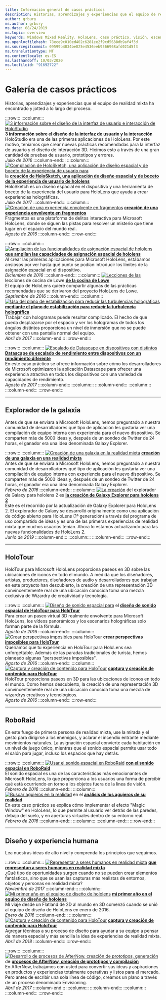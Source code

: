 ```yaml
---
title: Información general de casos prácticos
description: Historias, aprendizajes y experiencias que el equipo de realidad mixta ha encontrado y jotted a lo largo del proceso.
author: grbury
ms.author: grbury
ms.date: 08/24/2019
ms.topic: overview
keywords: Windows Mixed Reality, HoloLens, caso práctico, visión, escenarios
ms.openlocfilehash: 78ece9c010ed402c6281ee2f9cd5638db9af4f3d
ms.sourcegitcommit: 09599b4034be825e4536eeb9566968afd021d5f3
ms.translationtype: MT
ms.contentlocale: es-ES
ms.lasthandoff: 10/03/2020
ms.locfileid: "91692722"
---
```

# <a name="case-study-gallery"></a>Galería de casos prácticos

Historias, aprendizajes y experiencias que el equipo de realidad mixta ha encontrado y jotted a lo largo del proceso.

:::row:::
    :::column:::
       [ ![ 3 información sobre el diseño de la interfaz de usuario e interacción de HoloStudio](images/thought-bubble-500px.jpg)](../out-of-scope/case-study-3-holostudio-ui-and-interaction-design-learnings.md) **[3 información sobre el diseño de la interfaz de usuario y la interacción](../out-of-scope/case-study-3-holostudio-ui-and-interaction-design-learnings.md)**<br>
        HoloStudio era una de las primeras aplicaciones de HoloLens. Por este motivo, teníamos que crear nuevas prácticas recomendadas para la interfaz de usuario y el diseño de interacción 3D. Hicimos esto a través de una gran cantidad de pruebas de usuario, prototipos y errores.<br>
        *Julio de 2016*
    :::column-end:::
    :::column:::
       [ ![ Compilación de HoloSketch, una aplicación de diseño espacial y de boceto de la experiencia de usuario para](images/holosketch-image-01-640px.png)](../out-of-scope/case-study-building-holosketch,-a-spatial-layout-and-ux-sketching-app-for-hololens.md) la **[creación de HoloSketch, una aplicación de diseño espacial y de boceto de la experiencia de usuario de hololens](../out-of-scope/case-study-building-holosketch,-a-spatial-layout-and-ux-sketching-app-for-hololens.md)**<br>
        HoloSketch es un diseño espacial en el dispositivo y una herramienta de boceto de la experiencia del usuario para HoloLens que ayuda a crear experiencias holográficas.<br>
         *Julio de 2017*
    :::column-end:::
    :::column:::
       [ ![ Creación de una experiencia envolvente en fragmentos](images/surfacereconstruction.jpg)](../out-of-scope/case-study-creating-an-immersive-experience-in-fragments.md) **[creación de una experiencia envolvente en fragmentos](../out-of-scope/case-study-creating-an-immersive-experience-in-fragments.md)**<br>
        Fragmentos es una plataforma de delitos interactiva para Microsoft HoloLens, donde se siguen las pistas para resolver un misterio que tiene lugar en el espacio del mundo real.<br>
        *Agosto de 2016*
    :::column-end:::
:::row-end:::

:::row:::
    :::column:::
       [ ![ Ampliación de las funcionalidades de asignación espacial de hololens](images/away-from-camera-position-500px.png)](../out-of-scope/case-study-expanding-the-spatial-mapping-capabilities-of-hololens.md) **[que amplían las capacidades de asignación espacial de hololens](../out-of-scope/case-study-expanding-the-spatial-mapping-capabilities-of-hololens.md)**<br>
        Al crear las primeras aplicaciones para Microsoft HoloLens, estábamos ansiosos por ver hasta qué punto se podían introducir los límites de la asignación espacial en el dispositivo.<br>
        *Diciembre de 2016*
    :::column-end:::
    :::column:::
       [ ![ Lecciones de las](images/lowes.jpg)](../out-of-scope/case-study-lessons-from-the-lowes-kitchen.md) lecciones de cocina de Lowe **[de la cocina de Lowe](../out-of-scope/case-study-lessons-from-the-lowes-kitchen.md)**<br>
        El equipo de HoloLens quiere compartir algunas de las prácticas recomendadas que se derivaron del proyecto HoloLens de Lowe.<br>
        *Septiembre de 2016*
    :::column-end:::
    :::column:::
       [ ![ Uso del plano de estabilización para reducir las turbulencias holográficas](images/holotour-stabilization-plane-500px.jpg)](../develop/platform-capabilities-and-apis/case-study-using-the-stabilization-plane-to-reduce-holographic-turbulence.md) **[mediante el plano de estabilización para reducir la turbulencia holográfica](../develop/platform-capabilities-and-apis/case-study-using-the-stabilization-plane-to-reduce-holographic-turbulence.md)**<br>
        Trabajar con hologramas puede resultar complicado. El hecho de que pueda desplazarse por el espacio y ver los hologramas de todos los ángulos distintos proporciona un nivel de inmersión que no se puede obtener con una pantalla normal del equipo.<br>
        *Abril de 2017*
    :::column-end:::
:::row-end:::

:::row:::
    :::column:::
       [ ![ Escalado de Datascape en dispositivos con distintos](images/cloud-steps-1-4-700px.jpg)](../out-of-scope/case-study-scaling-datascape-across-devices-with-different-performance.md) **[Datascape de escalado de rendimiento entre dispositivos con un rendimiento diferente](../out-of-scope/case-study-scaling-datascape-across-devices-with-different-performance.md)**<br>
        En este caso práctico se ofrece información sobre cómo los desarrolladores de Microsoft optimizaron la aplicación Datascape para ofrecer una experiencia atractiva en todos los dispositivos con una variedad de capacidades de rendimiento.<br>
        *Agosto de 2017*
    :::column-end:::
    :::column:::
    :::column-end:::
    :::column:::
    :::column-end:::
:::row-end:::

---

## <a name="galaxy-explorer"></a>Explorador de la galaxia

Antes de que se enviara a Microsoft HoloLens, hemos preguntado a nuestra comunidad de desarrolladores qué tipo de aplicación les gustaría ver una compilación de equipo interna con experiencia para el nuevo dispositivo. Se comparten más de 5000 ideas y, después de un sondeo de Twitter de 24 horas, el ganador era una idea denominada Galaxy Explorer.

:::row:::
    :::column:::
       [ ![ Creación de una galaxia en la realidad mixta](images/full-galaxy-500px.png)](../out-of-scope/case-study-creating-a-galaxy-in-mixed-reality.md) **[creación de una galaxia en una realidad mixta](../out-of-scope/case-study-creating-a-galaxy-in-mixed-reality.md)**<br>
        Antes de que se enviara a Microsoft HoloLens, hemos preguntado a nuestra comunidad de desarrolladores qué tipo de aplicación les gustaría ver una compilación de equipo interna con experiencia para el nuevo dispositivo. Se comparten más de 5000 ideas y, después de un sondeo de Twitter de 24 horas, el ganador era una idea denominada Galaxy Explorer.<br>
         *Febrero de 2016*
    :::column-end:::
    :::column:::
       [ ![ La creación](../develop/unity/images/ge-update-interactions-concept-force-grab.png)](../develop/unity/galaxy-explorer-update.md) del explorador de Galaxy para hololens 2 es **[la creación de Galaxy Explorer para hololens 2](../develop/unity/galaxy-explorer-update.md)**<br>
        Este es el recorrido por la actualización de Galaxy Explorer para HoloLens 2. El explorador de Galaxy se desarrolló originalmente como una aplicación de código abierto para HoloLens (1ª generación) a través del programa de uso compartido de ideas y es una de las primeras experiencias de realidad mixta que muchos usuarios tenían. Ahora lo estamos actualizando para las nuevas funcionalidades de HoloLens 2.<br>
        *Junio de 2019*
    :::column-end:::
    :::column:::
    :::column-end:::
:::row-end:::

---

## <a name="holotour"></a>HoloTour

HoloTour para Microsoft HoloLens proporciona paseos en 3D sobre las ubicaciones de iconos en todo el mundo. A medida que los diseñadores, artistas, productores, diseñadores de audio y desarrolladores que trabajan en este proyecto han descubierto, la creación de una representación 3D convincentemente real de una ubicación conocida toma una mezcla exclusiva de Wizardry de creatividad y tecnología.

:::row:::
    :::column:::
       [ ![ Diseño de sonido espacial para](../out-of-scope/images/recreated-colosseum-holotour-500px.png)](../design/case-study-spatial-sound-design-for-holotour.md) el **[diseño de sonido espacial de HoloTour para HoloTour](../design/case-study-spatial-sound-design-for-holotour.md)**<br>
        Para crear un paseo virtual 3D realmente envolvente para Microsoft HoloLens, los vídeos panorámicos y los escenarios holográficas solo forman parte de la fórmula.<br>
         *Agosto de 2016*
    :::column-end:::
    :::column:::
       [ ![ Crear perspectivas imposibles para HoloTour](../out-of-scope/images/rome-colosseum-overlay-500px.png)](../out-of-scope/case-study-creating-impossible-perspectives-for-holotour.md) **[crear perspectivas imposibles para HoloTour](../out-of-scope/case-study-creating-impossible-perspectives-for-holotour.md)**<br>
        Queríamos que tu experiencia en HoloTour para HoloLens sea unforgettable. Además de las paradas tradicionales de turista, hemos planeado algunas "perspectivas imposibles".<br>
        *Agosto de 2016*
    :::column-end:::
    :::column:::
       [ ![ Captura y creación de contenido para HoloTour](../out-of-scope/images/camera-machu-pichu-500px.png)](../out-of-scope/case-study-capturing-and-creating-content-for-holotour.md) **[captura y creación de contenido para HoloTour](../out-of-scope/case-study-capturing-and-creating-content-for-holotour.md)**<br>
        HoloTour proporciona paseos en 3D para las ubicaciones de iconos en todo el mundo. Como hemos descubierto, la creación de una representación 3D convincentemente real de una ubicación conocida toma una mezcla de wizardrys creativos y tecnológicos.<br>
        *Agosto de 2016*
    :::column-end:::
:::row-end:::

---

## <a name="roboraid"></a>RoboRaid

En este fuego de primera persona de realidad mixta, use la mirada y el gesto para dirigirse a los enemigos, y aclarar el incendio entrante mediante movimientos naturales. La asignación espacial convierte cada habitación en un nivel de juego único, mientras que el sonido espacial permite usar todo el salón para jugar, incluso los espacios que hay detrás.

:::row:::
    :::column:::
       [ ![ Usar el sonido espacial en RoboRaid](../design/images/successful-dodge-roboraid-500px.jpg)](../design/case-study-using-spatial-sound-in-roboraid.md) **[con el sonido espacial en RoboRaid](../design/case-study-using-spatial-sound-in-roboraid.md)**<br>
        El sonido espacial es una de las características más emocionantes de Microsoft HoloLens, lo que proporciona a los usuarios una forma de percibir qué está ocurriendo en torno a los objetos fuera de la línea de visión.<br>
         *Febrero de 2016*
    :::column-end:::
    :::column:::
       [ ![ Buscar agujeros en la realidad](../develop/unity/images/roboraid-640px.png)](../out-of-scope/case-study-looking-through-holes-in-your-reality.md) en el **[análisis de los agujeros de su realidad](../out-of-scope/case-study-looking-through-holes-in-your-reality.md)**<br>
        En este caso práctico se explica cómo implementar el efecto "Magic Window" en HoloLens, lo que permite al usuario ver detrás de las paredes, debajo del suelo, y en aperturas virtuales dentro de su entorno real.<br>
        *Febrero de 2016*
    :::column-end:::
    :::column:::
    :::column-end:::
:::row-end:::

---

## <a name="design-and-human-experience"></a>Diseño y experiencia humana

Lea nuestras ideas de alto nivel y comprenda los principios que seguimos.

:::row:::
    :::column:::
       [ ![ Representar a seres humanos en realidad mixta](../develop/unity/images/bang-ai-weiwie.jpg)](../out-of-scope/case-study-representing-humans-in-mixed-reality.md) **[que representan a seres humanos en realidad mixta](../out-of-scope/case-study-representing-humans-in-mixed-reality.md)**<br>
        ¿Qué tipo de oportunidades surgen cuando no se pueden crear elementos fantásticos, sino que se usan las capturas más realistas de entornos, objetos y personas en realidad mixta?<br>
         *Noviembre de 2017*
    :::column-end:::
    :::column:::
       [ ![ Mi primer año en el equipo de diseño de hololens](../develop/unity/images/MotionController.jpg)](../out-of-scope/case-study-my-first-year-on-the-hololens-design-team.md) **[mi primer año en el equipo de diseño de hololens](../out-of-scope/case-study-my-first-year-on-the-hololens-design-team.md)**<br>
        Mi viaje desde un Flatland de 2D al mundo en 3D comenzó cuando se unió al equipo de diseño de HoloLens en enero de 2016.<br>
        *Enero de 2016*
    :::column-end:::
    :::column:::
       [ ![ Captura y creación de contenido para HoloTour](images/academyteam1000.png)](case-study-expanding-the-design-process-for-mixed-reality.md) **[captura y creación de contenido para HoloTour](case-study-expanding-the-design-process-for-mixed-reality.md)**<br>
        Agregar técnicas a su proceso de diseño para ayudar a su equipo a pensar de manera espacial y más sencilla la idea de experiencias de realidad mixta.<br>
        *Abril de 2018*
    :::column-end:::
:::row-end:::

:::row:::
    :::column:::
       [ ![ Desarrollo de procesos de AfterNow, creación de prototipos, generación](../out-of-scope/images/whatisenvisioning-640px.png)](../out-of-scope/case-study-afternows-process-envisioning,-prototyping,-building.md) de **[procesos de AfterNow, creación de prototipos y compilación](../out-of-scope/case-study-afternows-process-envisioning,-prototyping,-building.md)**<br>
        En AfterNow, trabajamos con usted para convertir sus ideas y aspiraciones en productos y experiencias totalmente operativas y listos para el mercado. Pero antes de escribir una sola línea de código, creamos un plano a través de un proceso denominado Envisioning.<br>
        *Abril de 2017*
    :::column-end:::
    :::column:::
    :::column-end:::
    :::column:::
    :::column-end:::
:::row-end:::
